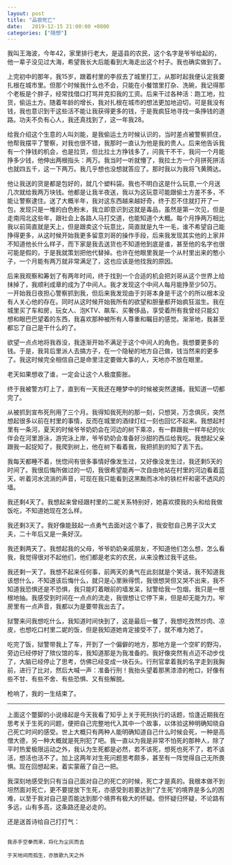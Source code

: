 ```yaml
---
layout: post
title: "品尝死亡"
date:   2019-12-15 21:00:00 +0800
categories: ["随想"]
---
```


我叫王海波，今年42，家里排行老大，是遥县的农民，这个名字是爷爷给起的，他一辈子没见过大海，希望我长大后能看到大海走出这个村子。我也确实做到了。

上完初中的那年，我15岁，跟着村里的李叔去了城里打工，从那时起我便认定我要扎根在城市里。但那个时候我什么也不会，只能在小餐馆里打杂、洗碗，我记得那个老板是个胖子，经常找借口打骂并克扣我的工资。后来干过各种活：跑工地，拉货，偷运土方。随着年龄的增长，我对扎根在城市的想法更加地迫切，可是我没有钱，我也意识到干这些活不能让我获得更多的钱，于是我疯狂地寻找一条挣钱的道路。功夫不负有心人，我还真找到了，这一年我28。

给我介绍这个生意的人叫刘能，是我偷运土方时候认识的，当时差点被警察抓住，他帮我摆平了警察，对我也很不错，我那时一直认为他是我的贵人。后来他告诉我有一个挣钱的机会，也是拉货，但比拉土方挣钱多了，问我干不干，我问一个月能挣多少钱，他伸出两根指头：两万。我当时一听就懵了，我拉土方一个月拼死拼活也就四五千，这一下两万。我几乎想也没想就答应了。那时我以为我将飞黄腾达。

他让我送的货是都是包好的，就几个塑料袋。我也不明白这是什么玩意,一个月送几次就给我两万块钱。他都是让我半夜送，我以为这玩意可能跟偷土方差不多，不能让警察逮住。送了大概半年，我对这东西越来越好奇，终于忍不住就打开了一包，发现只是一堆的白色粉末，我立即意识到这就是毒品，虽然是第一次见，但是走南闯北这些年，跟社会上各路人马打交道，也能知道个大概。每个月挣两万相比我以前简直就是天上，但是跟卖这个玩意比，简直就是九牛一毛，谁不希望自己能挣得更多，从这时候开始我更多留意刘哥的操作手段，后来我发现其实他的上家并不知道他长什么样子，而下家是我去送货也不知道他到底是谁，甚至他的名字也很可能是假的，于是我就策划把他代替掉。也许在他眼里我是一个从村里出来的憨小子，一个月能有两万就非常满足了，这也应该是他找我的原因。

后来我观察和筹划了有两年时间，终于找到一个合适的机会把刘哥从这个世界上给抹掉了，我顺利成章的成为了中间人。我才发现这个中间人每月能挣至少50万。一开始我日夜担心警察抓到我，但后来我发现由于刘哥本身是干这个的所以根本没有人关心他的存在。同时从这时候开始我所有的欲望和胆量都开始疯狂滋生。我在城里买了车和房，玩女人、泡KTV、飙车、买奢侈品，享受着所有我曾经只能幻想和眼巴巴望着的东西，我喜欢那种被所有人尊重和瞩目的感觉。渐渐地，我甚至都忘了自己是干什么的了。

欲望一点点地将我吞没，我逐渐开始不满足于这个中间人的角色，我想要更多的钱。于是，我背后里派人去搞方子，在一个隐秘的地方自己做，钱当然来的更多了。我这时候完全相信自己是命里注定要做大事的人，天地亦不放在眼里。

老天如果想收了谁，一定会让这个人极度膨胀。

终于我被警方盯上了，直到有一天我还在睡梦中的时候被突然逮捕，我知道一切都完了。

从被抓到宣布死刑用了三个月。我得知我死刑的那一刻，只想哭，万念俱灰，突然想起很多以前在村里的事情，反而在城里的酒绿灯红一刻也回忆不起来。我想起村里有一条河，夏天的时候爷爷奶奶会在河边的树下乘凉，有一群跟我一样年纪的伙伴会在河里游泳，游完泳上岸，爷爷奶奶会准备好沙甜的西瓜给我吃。我想起父亲跟我一起捉知了，我爬到树上，他在树下看着我，我把抓到的知了丢下去。

我每天都睡不着，恍惚间有很多事情好像发生过，又好像没发生过，我还剩5天的时间了。我很后悔所做过的一切，我很希望能再一次自由地站在村里的河边看着蓝天，听着河水流淌的声音，可现在我只能看到这黑黝而冰冷的铁栏杆和密不透风的墙。

我还剩4天了。我想起来曾经跟村里的二妮关系特别好，她喜欢摸我的头和给我做饭吃，不知道她现在怎么样。

我还剩3天了。我好像能鼓起一点勇气去面对这个事了，我安慰自己男子汉大丈夫，二十年后又是一条好汉。

我还剩两天了。我想起我的父母，爷爷奶奶亲戚朋友，不知道他们怎么想，怎么看我，我觉得很对不起他们，他们都是老实的农民，从来没教过我干这些。

我还剩一天了。我想不起来任何事，前两天的勇气在此刻就是个笑话，我不知道我该想什么，不知道该后悔什么，就只是心里揪得慌，我很想哭但又哭不出来，我不知道我恐惧还是不恐惧，我只能盯着眼前的墙发呆，狱警给我一包烟，我只是一根根地抽。我感受到时间在一点点的流走，我很想让它停下来，但是却无能为力。牢房里有一点声音，我都以为是要带我出去了。

狱警来问我想吃什么，我知道时间快到了，这是最后一餐了，我想吃孜然炒肉、凉皮，也想吃口村里二妮的饭，但是我知道她肯定接受不了，就不难为她了。

吃完了饭，狱警带我上了车，开到了一个偏僻的地方，那地方是一个空旷的野沟，旁边已经停好了殡仪馆的车，我知道那是为我准备的。我好像突然有点迈不动步伐了，大脑已经停止了思考，仿佛已经变成一块石头。行刑官拿着我的名字走到我胸前，进行了比对，然后大喊一声：准备行刑！我抬头望着那黑漆漆的枪口，好像有些不甘、有些不舍、有些恐惧、又有些解脱。

枪响了，我的一生结束了。

-----------------

上面这个蹩脚的小说缘起是今天我看了知乎上关于死刑执行的话题，恰逢近期我在思考关于生死的问题，便把自己完整地代入其中一个故事，以体验这种明确知晓自己死亡时间的感受。世上大概只有两种人能明确知道自己什么时候会死，一种是高僧大德，另一种大概就是死刑犯了吧。我一直以为我是非常不怕死的那种人，除了平时热爱极限运动之外，我认为生死都是必然，若不该死，想死也死不了，若不该活，想活也活不了。加上这两年对生死问题思考颇多，甚至有一阵觉得自己无所畏惧。现在回想起来，着实蒙蔽了自己一把。

我深刻地感受到只有当自己面对自己的死亡的时候，死亡才是真的。我根本做不到坦然面对死亡，更不要提放下生死，亦感受到若要达到“了生死”的境界是多么的困难，以至于我对自己是否能达到那个境界有极大的怀疑。但怀疑归怀疑，不论路有多远，山有多高，这条路还是必走的。

还是送首诗给自己打打气：

```

我赤手空拳而来，将化为尘灰而去

于天地间而孤生，亦放歌九天之外

```
